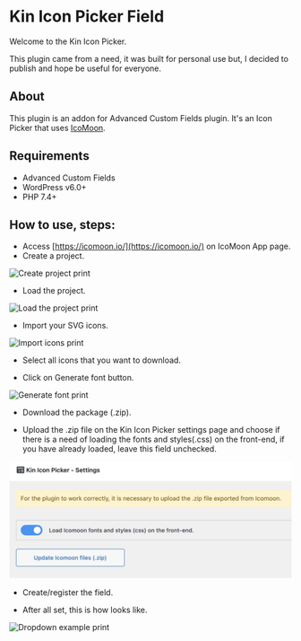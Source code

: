 # Kin Icon Picker Field

Welcome to the Kin Icon Picker.

This plugin came from a need, it was built for personal use but, I decided to publish and hope be useful for everyone.

## About
This plugin is an addon for Advanced Custom Fields plugin. It's an Icon Picker that uses [IcoMoon](https://icomoon.io/).

## Requirements
- Advanced Custom Fields
- WordPress v6.0+
- PHP 7.4+
 
## How to use, steps:

- Access [https://icomoon.io/](https://icomoon.io/) on IcoMoon App page. 
- Create a project.

![Create project print](./assets/images/create-project.png)

- Load the project.

![Load the project print](./assets/images/load-project.png)

- Import your SVG icons.

![Import icons print](./assets/images/import-icons.png)

- Select all icons that you want to download.

- Click on Generate font button.

![Generate font print](./assets/images/generate-icons.png)

- Download the package (.zip).

- Upload the .zip file on the Kin Icon Picker settings page and choose if there is a need 
of loading the fonts and styles(.css) on the front-end, if you have already loaded, leave 
this field unchecked.

![Upload zip print](./assets/images/upload-zip.png)

- Create/register the field.

- After all set, this is how looks like.

![Dropdown example print](./assets/images/icons-dropdown.png)
